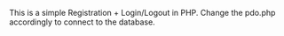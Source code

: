 This is a simple Registration + Login/Logout in PHP. Change the pdo.php accordingly to connect to the database.
